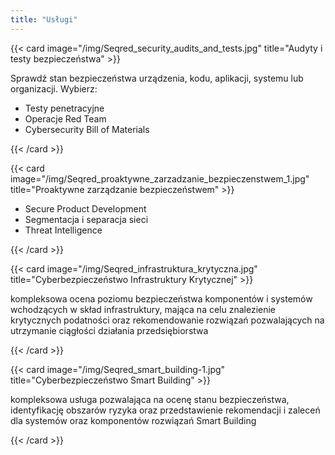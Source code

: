 ```yaml
---
title: "Usługi"
---
```


{{< card image="/img/Seqred_security_audits_and_tests.jpg" title="Audyty i testy bezpieczeństwa" >}}

Sprawdź stan bezpieczeństwa urządzenia, kodu, aplikacji, systemu lub organizacji. Wybierz:
- Testy penetracyjne
- Operacje Red Team
- Cybersecurity Bill of Materials 

{{< /card >}}

{{< card image="/img/Seqred_proaktywne_zarzadzanie_bezpieczenstwem_1.jpg" title="Proaktywne zarządzanie bezpieczeństwem" >}}

- Secure Product Development
- Segmentacja i separacja sieci
- Threat Intelligence

{{< /card >}}

{{< card image="/img/Seqred_infrastruktura_krytyczna.jpg" title="Cyberbezpieczeństwo Infrastruktury Krytycznej" >}}

kompleksowa ocena poziomu bezpieczeństwa komponentów i systemów wchodzących w skład infrastruktury, mająca na celu znalezienie krytycznych podatności oraz rekomendowanie rozwiązań pozwalających na utrzymanie ciągłości 
działania przedsiębiorstwa 

{{< /card >}}

{{< card image="/img/Seqred_smart_building-1.jpg" title="Cyberbezpieczeństwo Smart Building" >}}

kompleksowa usługa pozwalająca na ocenę stanu bezpieczeństwa, identyfikację obszarów ryzyka oraz przedstawienie rekomendacji i zaleceń dla systemów oraz komponentów rozwiązań Smart Building

{{< /card >}}